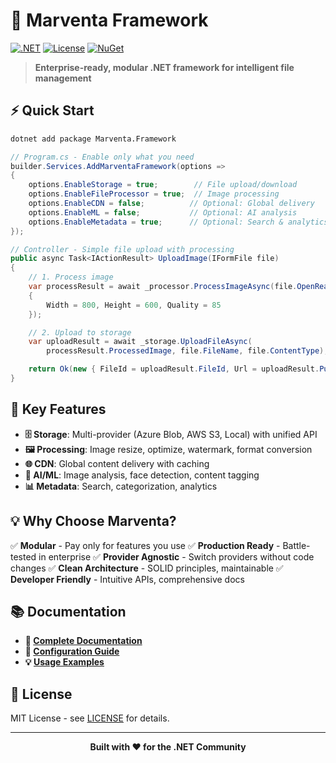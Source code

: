 # 🚀 Marventa Framework

[![.NET](https://img.shields.io/badge/.NET-8.0%20%7C%209.0-512BD4)](https://dotnet.microsoft.com/)
[![License](https://img.shields.io/badge/License-MIT-green.svg)](LICENSE)
[![NuGet](https://img.shields.io/badge/NuGet-v2.2.0-blue)](https://www.nuget.org/packages/Marventa.Framework)

> **Enterprise-ready, modular .NET framework for intelligent file management**

## ⚡ Quick Start

```bash
dotnet add package Marventa.Framework
```

```csharp
// Program.cs - Enable only what you need
builder.Services.AddMarventaFramework(options =>
{
    options.EnableStorage = true;        // File upload/download
    options.EnableFileProcessor = true;  // Image processing
    options.EnableCDN = false;          // Optional: Global delivery
    options.EnableML = false;           // Optional: AI analysis
    options.EnableMetadata = true;      // Optional: Search & analytics
});
```

```csharp
// Controller - Simple file upload with processing
public async Task<IActionResult> UploadImage(IFormFile file)
{
    // 1. Process image
    var processResult = await _processor.ProcessImageAsync(file.OpenReadStream(), new()
    {
        Width = 800, Height = 600, Quality = 85
    });

    // 2. Upload to storage
    var uploadResult = await _storage.UploadFileAsync(
        processResult.ProcessedImage, file.FileName, file.ContentType);

    return Ok(new { FileId = uploadResult.FileId, Url = uploadResult.PublicUrl });
}
```

## 🎯 Key Features

- **🗄️ Storage**: Multi-provider (Azure Blob, AWS S3, Local) with unified API
- **🖼️ Processing**: Image resize, optimize, watermark, format conversion
- **🌐 CDN**: Global content delivery with caching
- **🤖 AI/ML**: Image analysis, face detection, content tagging
- **📊 Metadata**: Search, categorization, analytics

## 💡 Why Choose Marventa?

✅ **Modular** - Pay only for features you use
✅ **Production Ready** - Battle-tested in enterprise
✅ **Provider Agnostic** - Switch providers without code changes
✅ **Clean Architecture** - SOLID principles, maintainable
✅ **Developer Friendly** - Intuitive APIs, comprehensive docs

## 📚 Documentation

- **📖 [Complete Documentation](https://github.com/AdemKinatas/Marventa.Framework/blob/master/DOCUMENTATION.md)**
- **🔧 [Configuration Guide](https://github.com/AdemKinatas/Marventa.Framework)**
- **💡 [Usage Examples](https://github.com/AdemKinatas/Marventa.Framework)**

## 📄 License

MIT License - see [LICENSE](https://github.com/AdemKinatas/Marventa.Framework/blob/master/LICENSE) for details.

---

<div align="center">
  <strong>Built with ❤️ for the .NET Community</strong>
</div>